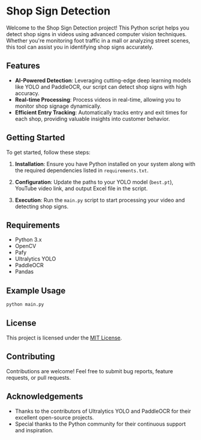 
# Shop Sign Detection

Welcome to the Shop Sign Detection project! This Python script helps you detect shop signs in videos using advanced computer vision techniques. Whether you're monitoring foot traffic in a mall or analyzing street scenes, this tool can assist you in identifying shop signs accurately.

## Features

- **AI-Powered Detection**: Leveraging cutting-edge deep learning models like YOLO and PaddleOCR, our script can detect shop signs with high accuracy.
- **Real-time Processing**: Process videos in real-time, allowing you to monitor shop signage dynamically.
- **Efficient Entry Tracking**: Automatically tracks entry and exit times for each shop, providing valuable insights into customer behavior.

## Getting Started

To get started, follow these steps:

1. **Installation**: Ensure you have Python installed on your system along with the required dependencies listed in `requirements.txt`.
   
2. **Configuration**: Update the paths to your YOLO model (`best.pt`), YouTube video link, and output Excel file in the script.

3. **Execution**: Run the `main.py` script to start processing your video and detecting shop signs.

## Requirements

- Python 3.x
- OpenCV
- Pafy
- Ultralytics YOLO
- PaddleOCR
- Pandas

## Example Usage

```python
python main.py
```

## License

This project is licensed under the [MIT License](LICENSE.md).

## Contributing

Contributions are welcome! Feel free to submit bug reports, feature requests, or pull requests.

## Acknowledgements

- Thanks to the contributors of Ultralytics YOLO and PaddleOCR for their excellent open-source projects.
- Special thanks to the Python community for their continuous support and inspiration.
